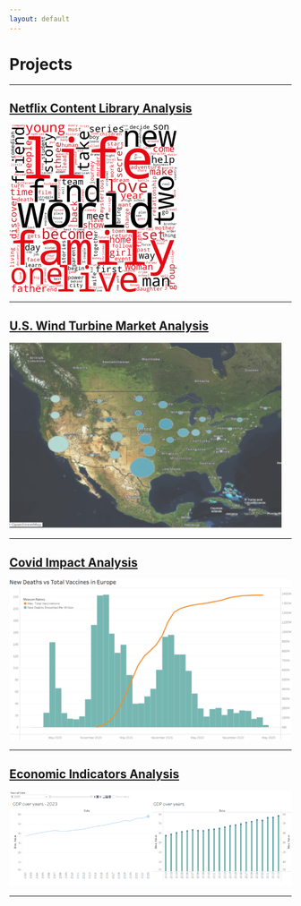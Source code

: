 ```yaml
---
layout: default
---
```


# Projects

---

## [Netflix Content Library Analysis](netflix.md)



![Netflix Analysis](plotwordmap.png)

---


## [U.S. Wind Turbine Market Analysis](windturbine.md)

![windturbine](windturbine.png)

---

## [Covid Impact Analysis](covid.md)

![covid](covid.png)

---

## [Economic Indicators Analysis](indicators.md)

![indicators](indicators.png)

---